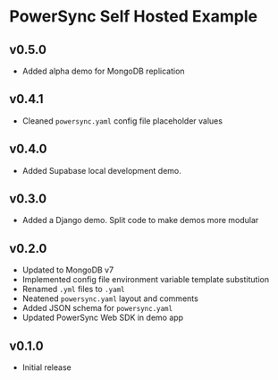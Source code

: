 # PowerSync Self Hosted Example

## v0.5.0

- Added alpha demo for MongoDB replication

## v0.4.1

- Cleaned `powersync.yaml` config file placeholder values

## v0.4.0

- Added Supabase local development demo.

## v0.3.0

- Added a Django demo. Split code to make demos more modular

## v0.2.0

- Updated to MongoDB v7
- Implemented config file environment variable template substitution
- Renamed `.yml` files to `.yaml`
- Neatened `powersync.yaml` layout and comments
- Added JSON schema for `powersync.yaml`
- Updated PowerSync Web SDK in demo app

## v0.1.0

- Initial release
